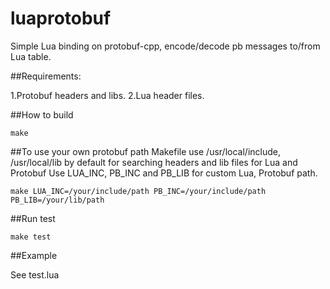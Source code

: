 # luaprotobuf

Simple Lua binding on protobuf-cpp, encode/decode pb messages to/from Lua table.

##Requirements: 

1.Protobuf headers and libs.
2.Lua header files.

##How to build

	make

##To use your own protobuf path
Makefile use /usr/local/include, /usr/local/lib by default for searching headers and lib files for Lua and Protobuf
Use LUA_INC, PB_INC and PB_LIB for custom Lua, Protobuf path.

	make LUA_INC=/your/include/path PB_INC=/your/include/path PB_LIB=/your/lib/path

##Run test

	make test

##Example 

See test.lua


